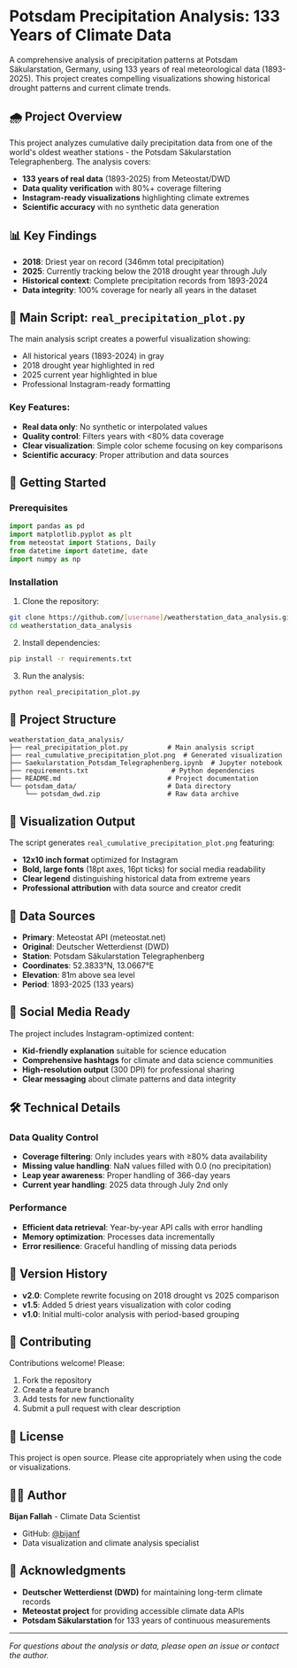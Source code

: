 # Potsdam Precipitation Analysis: 133 Years of Climate Data

A comprehensive analysis of precipitation patterns at Potsdam Säkularstation, Germany, using 133 years of real meteorological data (1893-2025). This project creates compelling visualizations showing historical drought patterns and current climate trends.

## 🌧️ Project Overview

This project analyzes cumulative daily precipitation data from one of the world's oldest weather stations - the Potsdam Säkularstation Telegraphenberg. The analysis covers:

- **133 years of real data** (1893-2025) from Meteostat/DWD
- **Data quality verification** with 80%+ coverage filtering
- **Instagram-ready visualizations** highlighting climate extremes
- **Scientific accuracy** with no synthetic data generation

## 📊 Key Findings

- **2018**: Driest year on record (346mm total precipitation)
- **2025**: Currently tracking below the 2018 drought year through July
- **Historical context**: Complete precipitation records from 1893-2024
- **Data integrity**: 100% coverage for nearly all years in the dataset

## 🎯 Main Script: `real_precipitation_plot.py`

The main analysis script creates a powerful visualization showing:
- All historical years (1893-2024) in gray
- 2018 drought year highlighted in red
- 2025 current year highlighted in blue
- Professional Instagram-ready formatting

### Key Features:
- **Real data only**: No synthetic or interpolated values
- **Quality control**: Filters years with <80% data coverage
- **Clear visualization**: Simple color scheme focusing on key comparisons
- **Scientific accuracy**: Proper attribution and data sources

## 🚀 Getting Started

### Prerequisites

```python
import pandas as pd
import matplotlib.pyplot as plt
from meteostat import Stations, Daily
from datetime import datetime, date
import numpy as np
```

### Installation

1. Clone the repository:
```bash
git clone https://github.com/[username]/weatherstation_data_analysis.git
cd weatherstation_data_analysis
```

2. Install dependencies:
```bash
pip install -r requirements.txt
```

3. Run the analysis:
```bash
python real_precipitation_plot.py
```

## 📁 Project Structure

```
weatherstation_data_analysis/
├── real_precipitation_plot.py          # Main analysis script
├── real_cumulative_precipitation_plot.png  # Generated visualization
├── Saekularstation_Potsdam_Telegraphenberg.ipynb  # Jupyter notebook
├── requirements.txt                     # Python dependencies
├── README.md                           # Project documentation
└── potsdam_data/                       # Data directory
    └── potsdam_dwd.zip                 # Raw data archive
```

## 🎨 Visualization Output

The script generates `real_cumulative_precipitation_plot.png` featuring:
- **12x10 inch format** optimized for Instagram
- **Bold, large fonts** (18pt axes, 16pt ticks) for social media readability
- **Clear legend** distinguishing historical data from extreme years
- **Professional attribution** with data source and creator credit

## 🔬 Data Sources

- **Primary**: Meteostat API (meteostat.net)
- **Original**: Deutscher Wetterdienst (DWD)
- **Station**: Potsdam Säkularstation Telegraphenberg
- **Coordinates**: 52.3833°N, 13.0667°E
- **Elevation**: 81m above sea level
- **Period**: 1893-2025 (133 years)

## 📱 Social Media Ready

The project includes Instagram-optimized content:
- **Kid-friendly explanation** suitable for science education
- **Comprehensive hashtags** for climate and data science communities
- **High-resolution output** (300 DPI) for professional sharing
- **Clear messaging** about climate patterns and data integrity

## 🛠️ Technical Details

### Data Quality Control
- **Coverage filtering**: Only includes years with ≥80% data availability
- **Missing value handling**: NaN values filled with 0.0 (no precipitation)
- **Leap year awareness**: Proper handling of 366-day years
- **Current year handling**: 2025 data through July 2nd only

### Performance
- **Efficient data retrieval**: Year-by-year API calls with error handling
- **Memory optimization**: Processes data incrementally
- **Error resilience**: Graceful handling of missing data periods

## 🔄 Version History

- **v2.0**: Complete rewrite focusing on 2018 drought vs 2025 comparison
- **v1.5**: Added 5 driest years visualization with color coding
- **v1.0**: Initial multi-color analysis with period-based grouping

## 👥 Contributing

Contributions welcome! Please:
1. Fork the repository
2. Create a feature branch
3. Add tests for new functionality
4. Submit a pull request with clear description

## 📄 License

This project is open source. Please cite appropriately when using the code or visualizations.

## 👨‍🔬 Author

**Bijan Fallah** - Climate Data Scientist
- GitHub: [@bijanf](https://github.com/bijanf)
- Data visualization and climate analysis specialist

## 🙏 Acknowledgments

- **Deutscher Wetterdienst (DWD)** for maintaining long-term climate records
- **Meteostat project** for providing accessible climate data APIs
- **Potsdam Säkularstation** for 133 years of continuous measurements

---

*For questions about the analysis or data, please open an issue or contact the author.*
